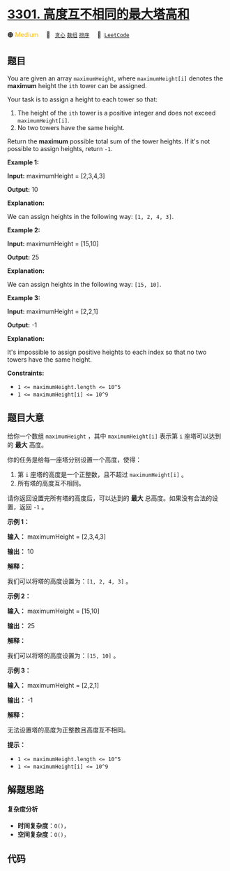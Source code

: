 # [3301. 高度互不相同的最大塔高和](https://leetcode.com/problems/maximize-the-total-height-of-unique-towers)

🟠 <font color=#ffb800>Medium</font>&emsp; 🔖&ensp; [`贪心`](/outline/tag/greedy.md) [`数组`](/outline/tag/array.md) [`排序`](/outline/tag/sorting.md)&emsp; 🔗&ensp;[`LeetCode`](https://leetcode.com/problems/maximize-the-total-height-of-unique-towers)

## 题目

You are given an array `maximumHeight`, where `maximumHeight[i]` denotes the
**maximum** height the `ith` tower can be assigned.

Your task is to assign a height to each tower so that:

  1. The height of the `ith` tower is a positive integer and does not exceed `maximumHeight[i]`.
  2. No two towers have the same height.

Return the **maximum** possible total sum of the tower heights. If it's not
possible to assign heights, return `-1`.



**Example 1:**

**Input:** maximumHeight = [2,3,4,3]

**Output:** 10

**Explanation:**

We can assign heights in the following way: `[1, 2, 4, 3]`.

**Example 2:**

**Input:** maximumHeight = [15,10]

**Output:** 25

**Explanation:**

We can assign heights in the following way: `[15, 10]`.

**Example 3:**

**Input:** maximumHeight = [2,2,1]

**Output:** -1

**Explanation:**

It's impossible to assign positive heights to each index so that no two towers
have the same height.



**Constraints:**

  * `1 <= maximumHeight.length <= 10^5`
  * `1 <= maximumHeight[i] <= 10^9`


## 题目大意

给你一个数组 `maximumHeight` ，其中 `maximumHeight[i]` 表示第 `i` 座塔可以达到的 **最大**  高度。

你的任务是给每一座塔分别设置一个高度，使得：

  1. 第 `i` 座塔的高度是一个正整数，且不超过 `maximumHeight[i]` 。
  2. 所有塔的高度互不相同。

请你返回设置完所有塔的高度后，可以达到的 **最大**  总高度。如果没有合法的设置，返回 `-1` 。



**示例 1：**

**输入：** maximumHeight = [2,3,4,3]

**输出：** 10

**解释：**

我们可以将塔的高度设置为：`[1, 2, 4, 3]` 。

**示例 2：**

**输入：** maximumHeight = [15,10]

**输出：** 25

**解释：**

我们可以将塔的高度设置为：`[15, 10]` 。

**示例 3：**

**输入：** maximumHeight = [2,2,1]

**输出：** -1

**解释：**

无法设置塔的高度为正整数且高度互不相同。



**提示：**

  * `1 <= maximumHeight.length <= 10^5`
  * `1 <= maximumHeight[i] <= 10^9`


## 解题思路

#### 复杂度分析

- **时间复杂度**：`O()`，
- **空间复杂度**：`O()`，

## 代码

```javascript

```